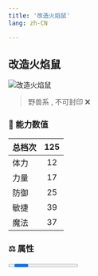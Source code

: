 ```yaml
---
title: '改造火焰鼠'
lang: zh-CN

---
```



## 改造火焰鼠

![改造火焰鼠](https://user-images.githubusercontent.com/78347270/115937623-608f7080-a4d3-11eb-92e9-c310579eb50f.gif) 

> 野兽系 , 不可封印 :x:


### 💪 能力数值

| 总档次       | 125            |
| :----------- |:-------------:|
| 体力      | 12   <Stars :number="1" />  |
| 力量      | 17   <Stars :number="2" />  |
| 防御      | 25  <Stars :number="2.5" />  | 
| 敏捷      | 39  <Stars :number="4" />  | 
| 魔法      | 37  <Stars :number="3.5" />   | 


### ⚖️ 属性

<Progress earth :number="0" />

<Progress water :number="3" />

<Progress fire :number="7" />

<Progress wind :number="0" />

### ✨ 技能栏 <Strong>10个</Strong>

- 攻击
- 防御




